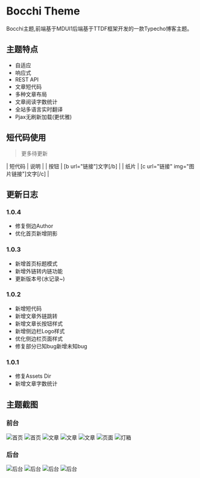 # Bocchi Theme

Bocchi主题,前端基于MDUI1后端基于TTDF框架开发的一款Typecho博客主题。

## 主题特点

 - 自适应
 - 响应式
 - REST API
 - 文章短代码
 - 多种文章布局
 - 文章阅读字数统计
 - 全站多语言实时翻译
 - Pjax无刷新加载(更优雅)


## 短代码使用
> 更多待更新

| 短代码 | 说明 |
| 按钮 | [b url="链接"]文字[/b] |
| 纸片 | [c url="链接" img="图片链接"]文字[/c] |

## 更新日志
### 1.0.4
 - 修复侧边Author
 - 优化首页新增阴影

### 1.0.3
 - 新增首页标题模式
 - 新增外链转内链功能
 - 更新版本号(水记录~)

### 1.0.2
 - 新增短代码
 - 新增文章外链跳转
 - 新增文章长按钮样式
 - 新增侧边栏Logo样式
 - 优化侧边栏页面样式
 - 修复部分已知bug新增未知bug

### 1.0.1
 - 修复Assets Dir
 - 新增文章字数统计
 
## 主题截图
### 前台

![首页](https://cloud.miomoe.cn/f/NLVTz/bocchi-index.png)
![首页](https://cloud.miomoe.cn/f/g4zc2/bocchi-index1.png)
![文章](https://cloud.miomoe.cn/f/zoRFg/bocchi-post.png)
![文章](https://cloud.miomoe.cn/f/P4BT3/bocchi-post1.png)
![文章](https://cloud.miomoe.cn/f/o9OF9/bocchi-post2.png)
![页面](https://cloud.miomoe.cn/f/n43fO/bocchi-pixiv.png)
![灯箱](https://cloud.miomoe.cn/f/q4gUP/bocchi-imgbox.png)


### 后台
![后台](https://cloud.miomoe.cn/f/bYdUn/write-post.png)
![后台](https://cloud.miomoe.cn/f/x6vfO/bocchi-admin.png)
![后台](https://cloud.miomoe.cn/f/W4nh9/bocchi-admin1.png)
![后台](https://cloud.miomoe.cn/f/aKPs7/bocchi-admin2.png)